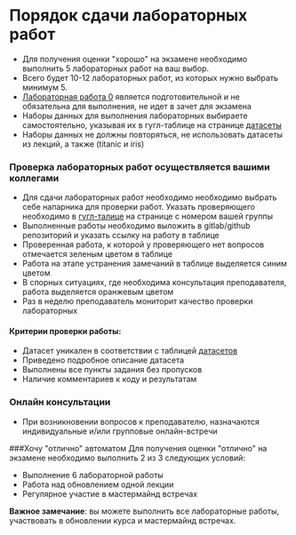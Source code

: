 # Порядок сдачи лабораторных работ
- Для получения оценки "хорошо" на экзамене необходимо выполнить 5 лабораторных работ на ваш выбор.
- Всего будет 10-12 лабораторных работ, из которых нужно выбрать минимум 5. 
- [Лабораторная работа 0](tasks/lab_0_numpy_groupNumber_SecondName.ipynb) является подготовительной и не обязательна для выполнения, не идет в зачет для экзамена
- Наборы данных для выполнения лабораторных выбираете самостоятельно, указывая их в гугл-таблице на странице [датасеты](https://docs.google.com/spreadsheets/d/1kHYLZSGh6lg_oD0cNx9jGjGFKykrcCawz6OVULjXvoc/edit?usp=sharing)
- Наборы данных не должны повторяться, не использовать датасеты из лекций, а также (titanic и iris)
### Проверка лабораторных работ осуществляется вашими коллегами
- Для сдачи лабораторных работ необходимо необходимо выбрать себе напарника для проверки работ. Указать проверяющего необходимо в [гугл-талице](https://docs.google.com/spreadsheets/d/1kHYLZSGh6lg_oD0cNx9jGjGFKykrcCawz6OVULjXvoc/edit?usp=sharing)  на странице с номером вашей группы
- Выполненные работы необходимо выложить в gitlab/github репозиторий и указать ссылку на работу в таблице 
- Проверенная работа, к которой у проверяющего нет вопросов отмечается зеленым цветом  в таблице
- Работа на этапе устранения замечаний в таблице выделяется синим цветом
- В спорных ситуациях, где необходима консультация преподавателя, работа выделяется оранжевым цветом
- Раз в неделю преподаватель мониторит качество проверки лабораторных

#### Критерии проверки работы:
- Датасет уникален в соответствии с таблицей [датасетов](https://docs.google.com/spreadsheets/d/1kHYLZSGh6lg_oD0cNx9jGjGFKykrcCawz6OVULjXvoc/edit?usp=sharing)
- Приведено подробное описание датасета
- Выполнены все пункты задания без пропусков
- Наличие комментариев к коду и результатам 

### Онлайн консультации
- При возникновении вопросов к преподавателю, назначаются индивидуальные и/или групповые онлайн-встречи

###Хочу "отлично" автоматом
Для получения оценки "отлично" на экзамене необходимо выполнить 2 из 3 следующих условий:
- Выполнение 6 лабораторной работы
- Работа над обновлением одной лекции 
- Регулярное участие в мастермайнд встречах 


**Важное замечание**: вы можете выполнить все лабораторные работы, участвовать в обновлении курса и мастермайнд встречах. 
